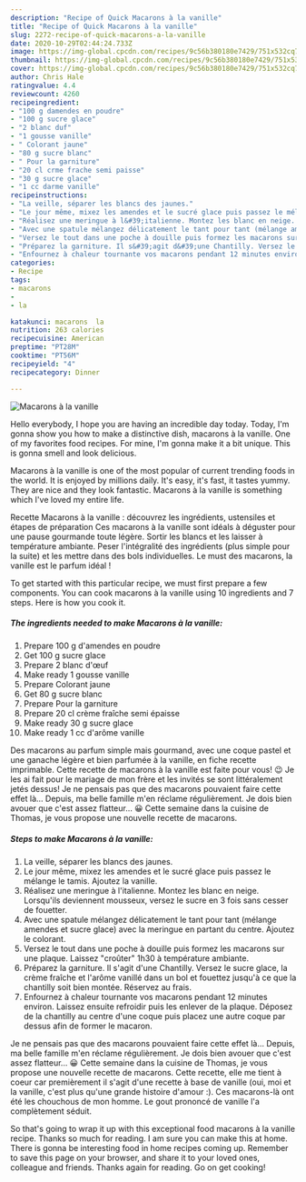 ```yaml
---
description: "Recipe of Quick Macarons à la vanille"
title: "Recipe of Quick Macarons à la vanille"
slug: 2272-recipe-of-quick-macarons-a-la-vanille
date: 2020-10-29T02:44:24.733Z
image: https://img-global.cpcdn.com/recipes/9c56b380180e7429/751x532cq70/macarons-a-la-vanille-photo-principale-de-la-recette.jpg
thumbnail: https://img-global.cpcdn.com/recipes/9c56b380180e7429/751x532cq70/macarons-a-la-vanille-photo-principale-de-la-recette.jpg
cover: https://img-global.cpcdn.com/recipes/9c56b380180e7429/751x532cq70/macarons-a-la-vanille-photo-principale-de-la-recette.jpg
author: Chris Hale
ratingvalue: 4.4
reviewcount: 4260
recipeingredient:
- "100 g damendes en poudre"
- "100 g sucre glace"
- "2 blanc duf"
- "1 gousse vanille"
- " Colorant jaune"
- "80 g sucre blanc"
- " Pour la garniture"
- "20 cl crme frache semi paisse"
- "30 g sucre glace"
- "1 cc darme vanille"
recipeinstructions:
- "La veille, séparer les blancs des jaunes."
- "Le jour même, mixez les amendes et le sucré glace puis passez le mélange le tamis. Ajoutez la vanille."
- "Réalisez une meringue à l&#39;italienne. Montez les blanc en neige. Lorsqu&#39;ils deviennent mousseux, versez le sucre en 3 fois sans cesser de fouetter."
- "Avec une spatule mélangez délicatement le tant pour tant (mélange amendes et sucre glace) avec la meringue en partant du centre. Ajoutez le colorant."
- "Versez le tout dans une poche à douille puis formez les macarons sur une plaque. Laissez &#34;croûter&#34; 1h30 à température ambiante."
- "Préparez la garniture. Il s&#39;agit d&#39;une Chantilly. Versez le sucre glace, la crème fraîche et l&#39;arôme vanillé dans un bol et fouettez jusqu&#39;à ce que la chantilly soit bien montée. Réservez au frais."
- "Enfournez à chaleur tournante vos macarons pendant 12 minutes environ. Laissez ensuite refroidir puis les enlever de la plaque. Déposez de la chantilly au centre d&#39;une coque puis placez une autre coque par dessus afin de former le macaron."
categories:
- Recipe
tags:
- macarons
- 
- la

katakunci: macarons  la 
nutrition: 263 calories
recipecuisine: American
preptime: "PT28M"
cooktime: "PT56M"
recipeyield: "4"
recipecategory: Dinner

---
```



![Macarons à la vanille](https://img-global.cpcdn.com/recipes/9c56b380180e7429/751x532cq70/macarons-a-la-vanille-photo-principale-de-la-recette.jpg)

Hello everybody, I hope you are having an incredible day today. Today, I'm gonna show you how to make a distinctive dish, macarons à la vanille. One of my favorites food recipes. For mine, I'm gonna make it a bit unique. This is gonna smell and look delicious.

Macarons à la vanille is one of the most popular of current trending foods in the world. It is enjoyed by millions daily. It's easy, it's fast, it tastes yummy. They are nice and they look fantastic. Macarons à la vanille is something which I've loved my entire life.

Recette Macarons à la vanille : découvrez les ingrédients, ustensiles et étapes de préparation Ces macarons à la vanille sont idéals à déguster pour une pause gourmande toute légère. Sortir les blancs et les laisser à température ambiante. Peser l&#39;intégralité des ingrédients (plus simple pour la suite) et les mettre dans des bols individuelles. Le must des macarons, la vanille est le parfum idéal !


To get started with this particular recipe, we must first prepare a few components. You can cook macarons à la vanille using 10 ingredients and 7 steps. Here is how you cook it.

<!--inarticleads1-->

##### The ingredients needed to make Macarons à la vanille:

1. Prepare 100 g d&#39;amendes en poudre
1. Get 100 g sucre glace
1. Prepare 2 blanc d&#39;œuf
1. Make ready 1 gousse vanille
1. Prepare  Colorant jaune
1. Get 80 g sucre blanc
1. Prepare  Pour la garniture
1. Prepare 20 cl crème fraîche semi épaisse
1. Make ready 30 g sucre glace
1. Make ready 1 cc d&#39;arôme vanille


Des macarons au parfum simple mais gourmand, avec une coque pastel et une ganache légère et bien parfumée à la vanille, en fiche recette imprimable. Cette recette de macarons à la vanille est faite pour vous! 😉 Je les ai fait pour le mariage de mon frère et les invités se sont littéralement jetés dessus! Je ne pensais pas que des macarons pouvaient faire cette effet là… Depuis, ma belle famille m&#39;en réclame régulièrement. Je dois bien avouer que c&#39;est assez flatteur… 😀 Cette semaine dans la cuisine de Thomas, je vous propose une nouvelle recette de macarons. 

<!--inarticleads2-->

##### Steps to make Macarons à la vanille:

1. La veille, séparer les blancs des jaunes.
1. Le jour même, mixez les amendes et le sucré glace puis passez le mélange le tamis. Ajoutez la vanille.
1. Réalisez une meringue à l&#39;italienne. Montez les blanc en neige. Lorsqu&#39;ils deviennent mousseux, versez le sucre en 3 fois sans cesser de fouetter.
1. Avec une spatule mélangez délicatement le tant pour tant (mélange amendes et sucre glace) avec la meringue en partant du centre. Ajoutez le colorant.
1. Versez le tout dans une poche à douille puis formez les macarons sur une plaque. Laissez &#34;croûter&#34; 1h30 à température ambiante.
1. Préparez la garniture. Il s&#39;agit d&#39;une Chantilly. Versez le sucre glace, la crème fraîche et l&#39;arôme vanillé dans un bol et fouettez jusqu&#39;à ce que la chantilly soit bien montée. Réservez au frais.
1. Enfournez à chaleur tournante vos macarons pendant 12 minutes environ. Laissez ensuite refroidir puis les enlever de la plaque. Déposez de la chantilly au centre d&#39;une coque puis placez une autre coque par dessus afin de former le macaron.


Je ne pensais pas que des macarons pouvaient faire cette effet là… Depuis, ma belle famille m&#39;en réclame régulièrement. Je dois bien avouer que c&#39;est assez flatteur… 😀 Cette semaine dans la cuisine de Thomas, je vous propose une nouvelle recette de macarons. Cette recette, elle me tient à coeur car premièrement il s&#39;agit d&#39;une recette à base de vanille (oui, moi et la vanille, c&#39;est plus qu&#39;une grande histoire d&#39;amour :). Ces macarons-là ont été les chouchous de mon homme. Le gout prononcé de vanille l&#39;a complètement séduit. 

So that's going to wrap it up with this exceptional food macarons à la vanille recipe. Thanks so much for reading. I am sure you can make this at home. There is gonna be interesting food in home recipes coming up. Remember to save this page on your browser, and share it to your loved ones, colleague and friends. Thanks again for reading. Go on get cooking!
